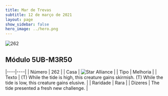 ```yaml
---
title: Mar de Trevas
subtitle: 12 de março de 2021
layout: page
show_sidebar: false
hero_image: ../hero.png
---
```


![262](https://cdn.keyforgegame.com/media/card_front/pt/496_262_CFQJ3Q4C5Q8_pt.png)

## Módulo 5UB-M3R50

|----|----|
| Número | 262 |
| Casa | ![Star Alliance](https://archonarcana.com/images/thumb/7/7d/Star_Alliance.png/22px-Star_Alliance.png "Aliança Estelar") |
| Tipo | Melhoria |
| Texto | (T) While the tide is high, this creature gains skirmish.  (T) While the tide is low, this creature gains elusive. |
| Raridade | Rara |
| Dizeres | The tide presented a fresh new challenge. |
